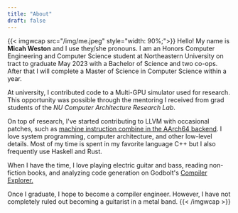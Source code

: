 ```yaml
---
title: "About"
draft: false
---
```


{{< imgwcap src="/img/me.jpeg" style="width: 90%;">}}
Hello! My name is **Micah Weston** and I use they/she pronouns. I am an Honors Computer Engineering and Computer Science
student at Northeastern University on tract to graduate May 2023 with a Bachelor of Science and two co-ops. After that I
will complete a Master of Science in Computer Science within a year.

At university, I contributed code to a Multi-GPU simulator used for research. This opportunity was possible through the
mentoring I received from grad students of the _NU Computer Architecture Research Lab_.

On top of research, I've started contributing to LLVM with occasional patches, such
as [machine instruction combine in the AArch64 backend](https://reviews.llvm.org/D117429 "LLVM Patch Review"). I love
system programming, computer architecture, and other low-level details. Most of my time is spent in my favorite language
C++ but I also frequently use Haskell and Rust.

When I have the time, I love playing electric guitar and bass, reading non-fiction books, and analyzing code generation
on Godbolt\'s [Compiler Explorer.](https://godbolt.org/ "Compiler Explorer")

Once I graduate, I hope to become a compiler engineer. However, I have not completely ruled out becoming a guitarist in
a metal band.
{{< /imgwcap >}}
